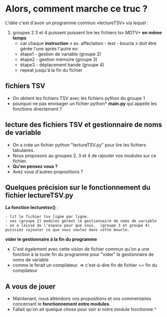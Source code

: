 # Alors, comment marche ce truc ?

L'idée c'est d'avoir un programme commun «lectureTSV» via lequel :
1. groupes 2 3 et 4 puissent puissent lire les fichiers tsv MDTV+ **en même temps**
	- car chaque **instruction** « ex. affectation - test - boucle » doit être gérée l'une après l'autre
	ex:
	- étape1 - gestion de variable (groupe 2)
	- étape2 - gestion mémoire (groupe 3)
	- étape3 - déplacement bande (groupe 4)
	- repeat jusqu'à la fin du fichier 


## fichiers TSV
- On obtient les fichiers TSV avec les fichiers python du groupe 1 
- pourquoi ne pas envisager un fichier python* **main.py** qui appelle les fonctions directement ?

## lecture des fichiers TSV et gestionnaire de noms de variable
- On a crée un fichier python "lectureTSV.py" pour lire les fichiers tabulaires. 
- Nous proposons au groupes 2, 3 et 4 de rajouter vos modules sur ce fichier. 
- **Qu'en pensez vous ?**
- Avez vous d'autres propositions ?

## Quelques précision sur le fonctionnement du fichier lectureTSV.py
**La fonction lecturetsv()** :

	- lit le fichier tsv ligne par ligne. 
	- nos (groupe 2) modules gèrent le gestionnaire de noms de variable 
	- on a laissé de l'espace pour que vous,  (groupe 3 et groupe 4) puissiez rajouter ce que vous voulez dans cette boucle.

**vider le gestionnaire à la fin du programme**
- C'est également avec cette vision de fichier commun qu'on a une fonction à la toute fin du programme pour "vider" le gestionnaire de noms de variable 
- comme le ferait un compilateur. => c'est-à-dire fin de fichier == fin du compilateur

## A vous de jouer
- Maintenant, nous attendons vos propositions et vos commentaires concernant le **fonctionnement entre modules**. 
- Fallait qu'on ait quelque chose pour voir si notre module fonctionne ^
